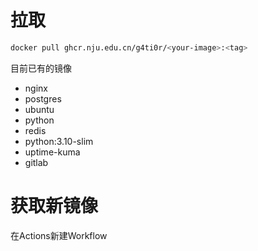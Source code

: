 # 拉取
```bash
docker pull ghcr.nju.edu.cn/g4ti0r/<your-image>:<tag>
```
目前已有的镜像
- nginx
- postgres
- ubuntu
- python
- redis
- python:3.10-slim
- uptime-kuma
- gitlab


# 获取新镜像
在Actions新建Workflow
